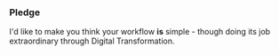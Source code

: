 ### Pledge

I'd like to make you think your workflow **is** simple - though doing its job extraordinary through Digital Transformation.
